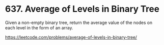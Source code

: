 # 637. Average of Levels in Binary Tree

Given a non-empty binary tree, return the average value of the nodes on each level in the form of an array. 

<https://leetcode.com/problems/average-of-levels-in-binary-tree/>
